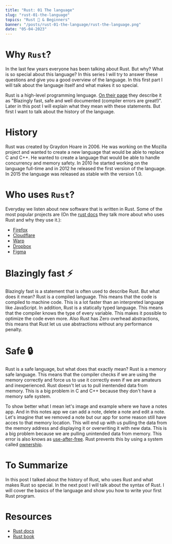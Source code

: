 ```yaml
---
title: "Rust: 01 The language"
slug: "rust-01-the-language"
topics: "Rust 🦀 & Beginners" 
banner: "/posts/rust-01-the-language/rust-the-language.png"
date: "05-04-2023"
---
```


# Why `Rust`?
In the last few years everyone has been talking about Rust. But why? What is so special about this language? In this series I will try to answer these questions and give you a good overview of the language. In this first part I will talk about the language itself and what makes it so special.

Rust is a high-level programming lenguage. [On their page](https://www.rust-lang.org/) they describe it as "Blazingly fast, safe and well documented (compiler errors are great!)". Later in this post I will explain what they mean with these statements. But first I want to talk about the history of the language. 

# History 
Rust was created by Graydon Hoare in 2006. He was working on the Mozilla project and wanted to create a new language that would be able to replace C and C++. He wanted to create a language that would be able to handle concurrency and memory safety. In 2010 he started working on the language full-time and in 2012 he released the first version of the language. In 2015 the language was released as stable with the version 1.0. 

# Who uses `Rust`?
Everyday we listen about new software that is written in Rust. Some of the most popular projects are (On the [rust docs](https://www.rust-lang.org/production/users) they talk more about who uses Rust and why they use it.): 
- [Firefox](https://www.mozilla.org/en-US/firefox/new/)
- [Cloudflare](https://www.cloudflare.com/)
- [Warp](https://www.warp.dev/)
- [Dropbox](https://www.dropbox.com/)
- [Figma](https://www.figma.com/)

# Blazingly fast ⚡
Blazingly fast is a statement that is often used to describe Rust. But what does it mean? Rust is a compiled language. This means that the code is compiled to machine code. This is a lot faster than an interpreted language like JavaScript. In addition, Rust is a statically typed language. This means that the compiler knows the type of every variable. This makes it possible to optimize the code even more. Also Rust has Zero overhead abstractions, this means that Rust let us use abstractions without any performance penalty.

# Safe 🔒
Rust is a safe language, but what does that exactly mean? Rust is a memory safe language. This means that the compiler checks if we are using the memory correctly and force us to use it correctly even if we are amateurs and inexperienced. Rust doesn't let us to pull inentended data from memory. This is a big problem in C and C++ because they don't have a memory safe system. 

To show better what I mean let's image and example where we have a notes app. And in this notes app we can add a note, delete a note and edit a note. Let's imagine that we removed a note but our app for some reason still have acces to that memory location. This will end up with us pulling the data from the memory address and displaying it or overwriting it with new data. This is a big problem because we are pulling unintended data from memory. This error is also knows as [use-after-free](https://en.wikipedia.org/wiki/Use-after-free). Rust prevents this by using a system called [ownership](https://doc.rust-lang.org/book/ch04-01-what-is-ownership.html). 

# To Summarize
In this post I talked about the history of Rust, who uses Rust and what makes Rust so special. In the next post I will talk about the syntax of Rust. I will cover the basics of the language and show you how to write your first Rust program.

# Resources
- [Rust docs](https://www.rust-lang.org/)
- [Rust book](https://doc.rust-lang.org/book/)
